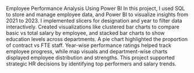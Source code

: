 Employee Performance Analysis Using Power BI 
In this project, I used SQL to store and manage employee data, and Power BI to visualize insights from 2021 to 2023. I implemented slicers for designation and year to filter data interactively. Created visualizations like clustered bar charts to compare basic vs total salary by employee, and stacked bar charts to show education levels across departments. A pie chart highlighted the proportion of contract vs FTE staff. Year-wise performance ratings helped track employee progress, while map visuals and department-wise charts displayed employee distribution and strengths. This project supported strategic HR decisions by identifying top performers and salary trends.
